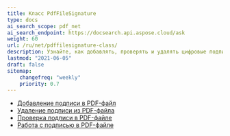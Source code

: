 ```yaml
---
title: Класс PdfFileSignature
type: docs
ai_search_scope: pdf_net
ai_search_endpoint: https://docsearch.api.aspose.cloud/ask
weight: 60
url: /ru/net/pdffilesignature-class/
description: Узнайте, как добавлять, проверять и удалять цифровые подписи из PDF-документов в .NET с помощью класса PDFFileSignature от Aspose.PDF.
lastmod: "2021-06-05"
draft: false
sitemap:
    changefreq: "weekly"
    priority: 0.7
---
```

- [Добавление подписи в PDF-файл](/pdf/net/добавление-подписи-в-pdf/)
- [Удаление подписи из PDF-файла](/pdf/net/удаление-подписи-из-pdf/)
- [Проверка подписи в PDF-файле](/pdf/net/проверка-подписи-в-pdf/)
- [Работа с подписью в PDF-файле](/pdf/net/добавление-подписи-в-pdf/)